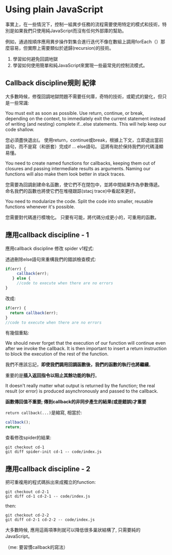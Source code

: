 # Using plain JavaScript
 
事實上，在一些情況下，控制一組異步任務的流程需要使用特定的模式和技術，特別是如果我們只使用純JavaScript而沒有任何外部庫的幫助。

例如，通過按順序應用異步操作對集合進行迭代不像在數組上調用forEach（）那麼容易，但實際上需要類似於遞歸(recursion)的技術。

1. 學習如何避免回調地獄
2. 學習如何使用簡單和純JavaScript來實現一些最常見的控制流模式。

## Callback discipline規則 紀律

大多數時候，修復回調地獄問題不需要任何庫，奇特的技術，或範式的變化，但只是一些常識:

  You must exit as soon as possible. Use return, continue, or break, depending on the context, to immediately exit the current statement instead of writing (and nesting) complete if...else statements. This will help keep our code shallow.

您必須盡快退出(。 使用return，continue或break，根據上下文，立即退出當前語句，而不是寫（和嵌套）完成if ... else語句。 這將有助於保持我們的代碼淺顯易懂。

  You need to create named functions for callbacks, keeping them out of closures and passing intermediate results as arguments. Naming our functions will also make them look better in stack traces.

您需要為回調創建命名函數，使它們不在閉包中，並將中間結果作為參數傳遞。 命名我們的函數也將使它們在堆棧跟踪(stacj trace)中看起來更好。

  You need to modularize the code. Split the code into smaller, reusable functions whenever it's possible.

您需要對代碼進行模塊化。 只要有可能，將代碼分成更小的，可重用的函數。

## 應用callback discipline - 1

應用callback discipline 修改 spider v1程式:

透過刪除else語句來重構我們的錯誤檢查模式:


``` js
if(err) {
     callback(err);
   } else {
     //code to execute when there are no errors
}
```

改成: 

``` js
if(err) {
  return callback(err);
}
//code to execute when there are no errors
```

有幾個重點: 

  We should never forget that the execution of our function will continue even after we invoke the callback. 
  It is then important to insert a return instruction to block the execution of the rest of the function. 

我們不應該忘記，**即使我們調用回調函數後，我們的函數的執行也將繼續**。

重要的是**插入返回指令以阻止其餘功能的執行**。

  It doesn't really matter what output is returned by the function; the real result (or error) is produced asynchronously and passed to the callback. 

**函數傳回值不重要; 傳到callback的非同步產生的結果(或是錯誤)才重要**


`return callback(...)`是縮寫, 相當於: 

```js
callback();
return;
```

查看修改spider的結果: 

```
git checkout cd-1
git diff spider-init cd-1 -- code/index.js
```


## 應用callback discipline - 2 

把可重複用的程式碼拆出來成獨立的function: 

```
git checkout cd-2-1
git diff cd-1 cd-2-1 -- code/index.js
```

then: 

```
git checkout cd-2-2
git diff cd-2-1 cd-2-2 -- code/index.js
```

大多數時候, 應用這兩項準則就可以降低很多巢狀結構了, 只需要純的JavaScript。

（me: 要習慣callback的寫法）






